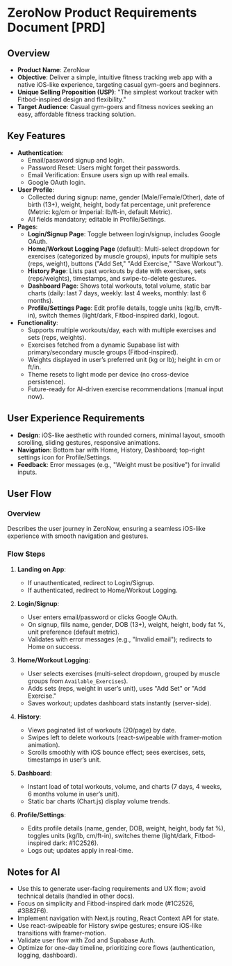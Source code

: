 # ZeroNow Product Requirements Document [PRD]

## Overview

- **Product Name**: ZeroNow
- **Objective**: Deliver a simple, intuitive fitness tracking web app with a native iOS-like experience, targeting casual gym-goers and beginners.
- **Unique Selling Proposition (USP)**: "The simplest workout tracker with Fitbod-inspired design and flexibility."
- **Target Audience**: Casual gym-goers and fitness novices seeking an easy, affordable fitness tracking solution.

## Key Features

- **Authentication**:
  - Email/password signup and login.
  - Password Reset: Users might forget their passwords.
  - Email Verification: Ensure users sign up with real emails.
  - Google OAuth login.
- **User Profile**:
  - Collected during signup: name, gender (Male/Female/Other), date of birth (13+), weight, height, body fat percentage, unit preference (Metric: kg/cm or Imperial: lb/ft-in, default Metric).
  - All fields mandatory; editable in Profile/Settings.
- **Pages**:
  - **Login/Signup Page**: Toggle between login/signup, includes Google OAuth.
  - **Home/Workout Logging Page** (default): Multi-select dropdown for exercises (categorized by muscle groups), inputs for multiple sets (reps, weight), buttons ("Add Set," "Add Exercise," "Save Workout").
  - **History Page**: Lists past workouts by date with exercises, sets (reps/weights), timestamps, and swipe-to-delete gestures.
  - **Dashboard Page**: Shows total workouts, total volume, static bar charts (daily: last 7 days, weekly: last 4 weeks, monthly: last 6 months).
  - **Profile/Settings Page**: Edit profile details, toggle units (kg/lb, cm/ft-in), switch themes (light/dark, Fitbod-inspired dark), logout.
- **Functionality**:
  - Supports multiple workouts/day, each with multiple exercises and sets (reps, weights).
  - Exercises fetched from a dynamic Supabase list with primary/secondary muscle groups (Fitbod-inspired).
  - Weights displayed in user’s preferred unit (kg or lb); height in cm or ft/in.
  - Theme resets to light mode per device (no cross-device persistence).
  - Future-ready for AI-driven exercise recommendations (manual input now).

## User Experience Requirements

- **Design**: iOS-like aesthetic with rounded corners, minimal layout, smooth scrolling, sliding gestures, responsive animations.
- **Navigation**: Bottom bar with Home, History, Dashboard; top-right settings icon for Profile/Settings.
- **Feedback**: Error messages (e.g., "Weight must be positive") for invalid inputs.

## User Flow

### Overview

Describes the user journey in ZeroNow, ensuring a seamless iOS-like experience with smooth navigation and gestures.

### Flow Steps

1. **Landing on App**:

   - If unauthenticated, redirect to Login/Signup.
   - If authenticated, redirect to Home/Workout Logging.

2. **Login/Signup**:

   - User enters email/password or clicks Google OAuth.
   - On signup, fills name, gender, DOB (13+), weight, height, body fat %, unit preference (default metric).
   - Validates with error messages (e.g., "Invalid email"); redirects to Home on success.

3. **Home/Workout Logging**:

   - User selects exercises (multi-select dropdown, grouped by muscle groups from `Available_Exercises`).
   - Adds sets (reps, weight in user’s unit), uses "Add Set" or "Add Exercise."
   - Saves workout; updates dashboard stats instantly (server-side).

4. **History**:

   - Views paginated list of workouts (20/page) by date.
   - Swipes left to delete workouts (react-swipeable with framer-motion animation).
   - Scrolls smoothly with iOS bounce effect; sees exercises, sets, timestamps in user’s unit.

5. **Dashboard**:

   - Instant load of total workouts, volume, and charts (7 days, 4 weeks, 6 months volume in user’s unit).
   - Static bar charts (Chart.js) display volume trends.

6. **Profile/Settings**:
   - Edits profile details (name, gender, DOB, weight, height, body fat %), toggles units (kg/lb, cm/ft-in), switches theme (light/dark, Fitbod-inspired dark: #1C2526).
   - Logs out; updates apply in real-time.

## Notes for AI

- Use this to generate user-facing requirements and UX flow; avoid technical details (handled in other docs).
- Focus on simplicity and Fitbod-inspired dark mode (#1C2526, #3B82F6).
- Implement navigation with Next.js routing, React Context API for state.
- Use react-swipeable for History swipe gestures; ensure iOS-like transitions with framer-motion.
- Validate user flow with Zod and Supabase Auth.
- Optimize for one-day timeline, prioritizing core flows (authentication, logging, dashboard).
